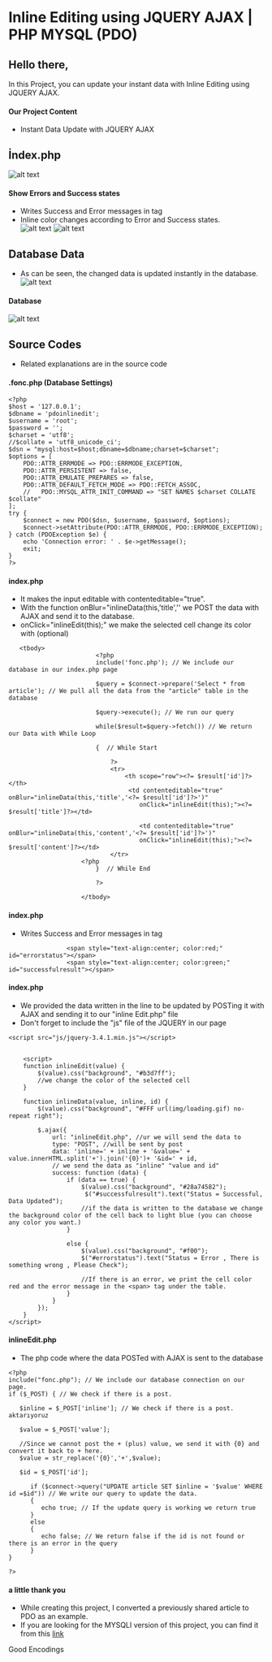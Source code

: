 # Inline Editing using JQUERY AJAX | PHP MYSQL (PDO)

## Hello there,
In this Project, you can update your instant data with Inline Editing using JQUERY AJAX.

#### Our Project Content
* Instant Data Update with JQUERY AJAX


## İndex.php
![alt text](https://github.com/FRTYZ/Inline-Editing-using-JQUERY-AJAX-PHP-MYSQL-PDO/blob/main/img/inline-home.png?raw=true)

#### Show Errors and Success states
* Writes Success and Error messages in <span> tag
* Inline color changes according to Error and Success states.   
![alt text](https://github.com/FRTYZ/Inline-Editing-using-JQUERY-AJAX-PHP-MYSQL-PDO/blob/main/img/inline-edit.png?raw=true)
![alt text](https://github.com/FRTYZ/Inline-Editing-using-JQUERY-AJAX-PHP-MYSQL-PDO/blob/main/img/inline-error.png?raw=true)

## Database Data
* As can be seen, the changed data is updated instantly in the database.
![alt text](https://github.com/FRTYZ/Inline-Editing-using-JQUERY-AJAX-PHP-MYSQL-PDO/blob/main/img/inline-database-data.png?raw=true)

#### Database
![alt text](https://github.com/FRTYZ/Inline-Editing-using-JQUERY-AJAX-PHP-MYSQL-PDO/blob/main/img/inline-database.png?raw=true)

## Source Codes
* Related explanations are in the source code

#### .fonc.php (Database Settings)
```
<?php
$host = '127.0.0.1';
$dbname = 'pdoinlinedit';
$username = 'root';
$password = '';
$charset = 'utf8';
//$collate = 'utf8_unicode_ci';
$dsn = "mysql:host=$host;dbname=$dbname;charset=$charset";
$options = [
    PDO::ATTR_ERRMODE => PDO::ERRMODE_EXCEPTION,
    PDO::ATTR_PERSISTENT => false,
    PDO::ATTR_EMULATE_PREPARES => false,
    PDO::ATTR_DEFAULT_FETCH_MODE => PDO::FETCH_ASSOC,
    //   PDO::MYSQL_ATTR_INIT_COMMAND => "SET NAMES $charset COLLATE $collate"
];
try {
    $connect = new PDO($dsn, $username, $password, $options);
    $connect->setAttribute(PDO::ATTR_ERRMODE, PDO::ERRMODE_EXCEPTION);
} catch (PDOException $e) {
    echo 'Connection error: ' . $e->getMessage();
    exit;
}
?>
```

#### index.php
* It makes the input editable with contenteditable="true".
* With the function onBlur="inlineData(this,'title','<?= $result['id']?>' we POST the data with AJAX and send it to the database.
* onClick="inlineEdit(this);" we make the selected cell change its color with (optional)
```
   <tbody>
                        <?php
                        include('fonc.php'); // We include our database in our index.php page

                        $query = $connect->prepare('Select * from article'); // We pull all the data from the "article" table in the database

                        $query->execute(); // We run our query

                        while($result=$query->fetch()) // We return our Data with While Loop
                        
                        {  // While Start

                            ?>
                            <tr>
                                <th scope="row"><?= $result['id']?></th>
                                 <td contenteditable="true" onBlur="inlineData(this,'title','<?= $result['id']?>')"
                                    onClick="inlineEdit(this);"><?= $result['title']?></td>

                                    <td contenteditable="true" onBlur="inlineData(this,'content','<?= $result['id']?>')"
                                    onClick="inlineEdit(this);"><?= $result['content']?></td>
                            </tr>
                    <?php
                        }  // While End

                        ?>
                        
                    </tbody>
```



#### index.php
* Writes Success and Error messages in <span> tag           

```
                <span style="text-align:center; color:red;" id="errorstatus"></span>
                <span style="text-align:center; color:green;" id="successfulresult"></span>
```

#### index.php
* We provided the data written in the line to be updated by POSTing it with AJAX and sending it to our "inline Edit.php" file
* Don't forget to include the "js" file of the JQUERY in our page
```
<script src="js/jquery-3.4.1.min.js"></script>


    <script>
    function inlineEdit(value) {
        $(value).css("background", "#b3d7ff");
        //we change the color of the selected cell
    }

    function inlineData(value, inline, id) {
        $(value).css("background", "#FFF url(img/loading.gif) no-repeat right");
      
        $.ajax({
            url: "inlineEdit.php", //ur we will send the data to
            type: "POST", //will be sent by post
            data: 'inline=' + inline + '&value=' + value.innerHTML.split('+').join('{0}')+ '&id=' + id, 
            // we send the data as "inline" "value and id"             
            success: function (data) {
                if (data == true) {
                    $(value).css("background", "#28a74582");
                     $("#successfulresult").text("Status = Successful, Data Updated");
                    //if the data is written to the database we change the background color of the cell back to light blue (you can choose any color you want.)
                }

                else {
                    $(value).css("background", "#f00");
                    $("#errorstatus").text("Status = Error , There is something wrong , Please Check");

                    //If there is an error, we print the cell color red and the error message in the <span> tag under the table.
                }
            }
        });
    }
</script>   
```

#### inlineEdit.php
* The php code where the data POSTed with AJAX is sent to the database
```
<?php 
include("fonc.php"); // We include our database connection on our page.
if ($_POST) { // We check if there is a post.
   
   $inline = $_POST['inline']; // We check if there is a post. aktarıyoruz

   $value = $_POST['value'];

   //Since we cannot post the + (plus) value, we send it with {0} and convert it back to + here.
   $value = str_replace('{0}','+',$value); 
    
   $id = $_POST['id'];

      if ($connect->query("UPDATE article SET $inline = '$value' WHERE id =$id")) // We write our query to update the data.
      {
         echo true; // If the update query is working we return true
      }
      else
      {
         echo false; // We return false if the id is not found or there is an error in the query
      }
}

?>
```

#### a little thank you
* While creating this project, I converted a previously shared article to PDO as an example.
* If you are looking for the MYSQLI version of this project, you can find it from this [link](https://mesutd.com/jquery-ajax-kullanarak-php-mysql-satir-ici-duzenleme/)


Good Encodings
